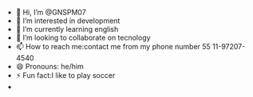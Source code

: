 - 👋 Hi, I’m @GNSPM07
- 👀 I’m interested in development
- 🌱 I’m currently learning english
- 💞️ I’m looking to collaborate on tecnology  
- 📫 How to reach me:contact me from my phone number 55 11-97207-4540
- 😄 Pronouns: he/him
- ⚡ Fun fact:I like to play soccer
-
<!---
GNSPM07/GNSPM07 is a ✨ special ✨ repository because its `README.md` (this file) appears on your GitHub profile.
You can click the Preview link to take a look at your changes.
--->
